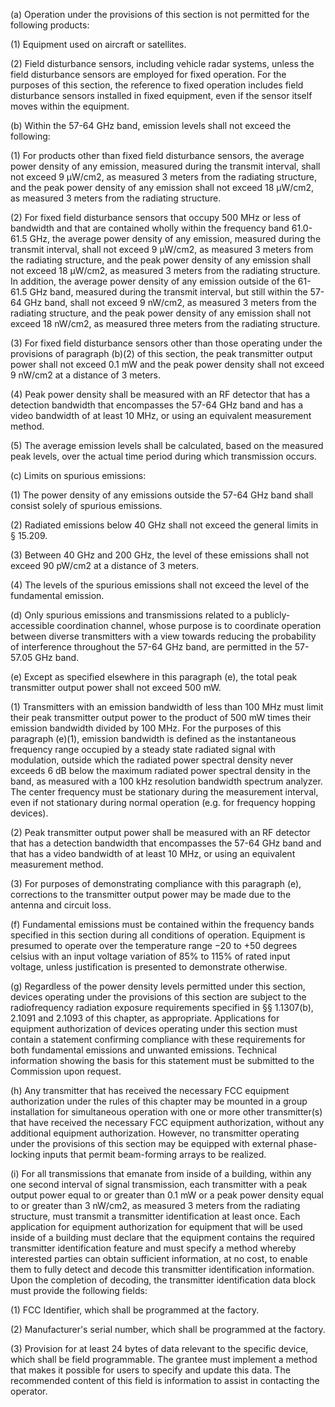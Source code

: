 (a) Operation under the provisions of this section is not permitted for the following products:

(1) Equipment used on aircraft or satellites.

(2) Field disturbance sensors, including vehicle radar systems, unless the field disturbance sensors are employed for fixed operation. For the purposes of this section, the reference to fixed operation includes field disturbance sensors installed in fixed equipment, even if the sensor itself moves within the equipment.

(b) Within the 57-64 GHz band, emission levels shall not exceed the following:

(1) For products other than fixed field disturbance sensors, the average power density of any emission, measured during the transmit interval, shall not exceed 9 μW/cm2, as measured 3 meters from the radiating structure, and the peak power density of any emission shall not exceed 18 μW/cm2, as measured 3 meters from the radiating structure.

(2) For fixed field disturbance sensors that occupy 500 MHz or less of bandwidth and that are contained wholly within the frequency band 61.0-61.5 GHz, the average power density of any emission, measured during the transmit interval, shall not exceed 9 μW/cm2, as measured 3 meters from the radiating structure, and the peak power density of any emission shall not exceed 18 μW/cm2, as measured 3 meters from the radiating structure. In addition, the average power density of any emission outside of the 61-61.5 GHz band, measured during the transmit interval, but still within the 57-64 GHz band, shall not exceed 9 nW/cm2, as measured 3 meters from the radiating structure, and the peak power density of any emission shall not exceed 18 nW/cm2, as measured three meters from the radiating structure.

(3) For fixed field disturbance sensors other than those operating under the provisions of paragraph (b)(2) of this section, the peak transmitter output power shall not exceed 0.1 mW and the peak power density shall not exceed 9 nW/cm2 at a distance of 3 meters.

(4) Peak power density shall be measured with an RF detector that has a detection bandwidth that encompasses the 57-64 GHz band and has a video bandwidth of at least 10 MHz, or using an equivalent measurement method.

(5) The average emission levels shall be calculated, based on the measured peak levels, over the actual time period during which transmission occurs.

(c) Limits on spurious emissions:

(1) The power density of any emissions outside the 57-64 GHz band shall consist solely of spurious emissions.

(2) Radiated emissions below 40 GHz shall not exceed the general limits in § 15.209.

(3) Between 40 GHz and 200 GHz, the level of these emissions shall not exceed 90 pW/cm2 at a distance of 3 meters.

(4) The levels of the spurious emissions shall not exceed the level of the fundamental emission.

(d) Only spurious emissions and transmissions related to a publicly-accessible coordination channel, whose purpose is to coordinate operation between diverse transmitters with a view towards reducing the probability of interference throughout the 57-64 GHz band, are permitted in the 57-57.05 GHz band.
                                    

(e) Except as specified elsewhere in this paragraph (e), the total peak transmitter output power shall not exceed 500 mW.

(1) Transmitters with an emission bandwidth of less than 100 MHz must limit their peak transmitter output power to the product of 500 mW times their emission bandwidth divided by 100 MHz. For the purposes of this paragraph (e)(1), emission bandwidth is defined as the instantaneous frequency range occupied by a steady state radiated signal with modulation, outside which the radiated power spectral density never exceeds 6 dB below the maximum radiated power spectral density in the band, as measured with a 100 kHz resolution bandwidth spectrum analyzer. The center frequency must be stationary during the measurement interval, even if not stationary during normal operation (e.g. for frequency hopping devices).

(2) Peak transmitter output power shall be measured with an RF detector that has a detection bandwidth that encompasses the 57-64 GHz band and that has a video bandwidth of at least 10 MHz, or using an equivalent measurement method.

(3) For purposes of demonstrating compliance with this paragraph (e), corrections to the transmitter output power may be made due to the antenna and circuit loss.

(f) Fundamental emissions must be contained within the frequency bands specified in this section during all conditions of operation. Equipment is presumed to operate over the temperature range −20 to +50 degrees celsius with an input voltage variation of 85% to 115% of rated input voltage, unless justification is presented to demonstrate otherwise.

(g) Regardless of the power density levels permitted under this section, devices operating under the provisions of this section are subject to the radiofrequency radiation exposure requirements specified in §§ 1.1307(b), 2.1091 and 2.1093 of this chapter, as appropriate. Applications for equipment authorization of devices operating under this section must contain a statement confirming compliance with these requirements for both fundamental emissions and unwanted emissions. Technical information showing the basis for this statement must be submitted to the Commission upon request.

(h) Any transmitter that has received the necessary FCC equipment authorization under the rules of this chapter may be mounted in a group installation for simultaneous operation with one or more other transmitter(s) that have received the necessary FCC equipment authorization, without any additional equipment authorization. However, no transmitter operating under the provisions of this section may be equipped with external phase-locking inputs that permit beam-forming arrays to be realized.

(i) For all transmissions that emanate from inside of a building, within any one second interval of signal transmission, each transmitter with a peak output power equal to or greater than 0.1 mW or a peak power density equal to or greater than 3 nW/cm2, as measured 3 meters from the radiating structure, must transmit a transmitter identification at least once. Each application for equipment authorization for equipment that will be used inside of a building must declare that the equipment contains the required transmitter identification feature and must specify a method whereby interested parties can obtain sufficient information, at no cost, to enable them to fully detect and decode this transmitter identification information. Upon the completion of decoding, the transmitter identification data block must provide the following fields:

(1) FCC Identifier, which shall be programmed at the factory.

(2) Manufacturer's serial number, which shall be programmed at the factory.

(3) Provision for at least 24 bytes of data relevant to the specific device, which shall be field programmable. The grantee must implement a method that makes it possible for users to specify and update this data. The recommended content of this field is information to assist in contacting the operator.

